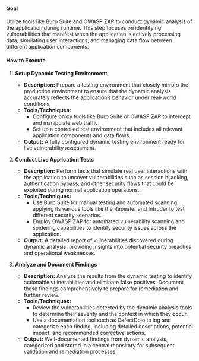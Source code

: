 #### Goal
Utilize tools like Burp Suite and OWASP ZAP to conduct dynamic analysis of the application during runtime. This step focuses on identifying vulnerabilities that manifest when the application is actively processing data, simulating user interactions, and managing data flow between different application components.

#### How to Execute

1. **Setup Dynamic Testing Environment**
   - **Description:** Prepare a testing environment that closely mirrors the production environment to ensure that the dynamic analysis accurately reflects the application’s behavior under real-world conditions.
   - **Tools/Techniques:**
     - Configure proxy tools like Burp Suite or OWASP ZAP to intercept and manipulate web traffic.
     - Set up a controlled test environment that includes all relevant application components and data flows.
   - **Output:** A fully configured dynamic testing environment ready for live vulnerability assessment.

2. **Conduct Live Application Tests**
   - **Description:** Perform tests that simulate real user interactions with the application to uncover vulnerabilities such as session hijacking, authentication bypass, and other security flaws that could be exploited during normal application operations.
   - **Tools/Techniques:**
     - Use Burp Suite for manual testing and automated scanning, applying its various tools like the Repeater and Intruder to test different security scenarios.
     - Employ OWASP ZAP for automated vulnerability scanning and spidering capabilities to identify security issues across the application.
   - **Output:** A detailed report of vulnerabilities discovered during dynamic analysis, providing insights into potential security breaches and operational weaknesses.

3. **Analyze and Document Findings**
   - **Description:** Analyze the results from the dynamic testing to identify actionable vulnerabilities and eliminate false positives. Document these findings comprehensively to prepare for remediation and further review.
   - **Tools/Techniques:**
     - Review the vulnerabilities detected by the dynamic analysis tools to determine their severity and the context in which they occur.
     - Use a documentation tool such as DefectDojo to log and categorize each finding, including detailed descriptions, potential impact, and recommended corrective actions.
   - **Output:** Well-documented findings from dynamic analysis, categorized and stored in a central repository for subsequent validation and remediation processes.
